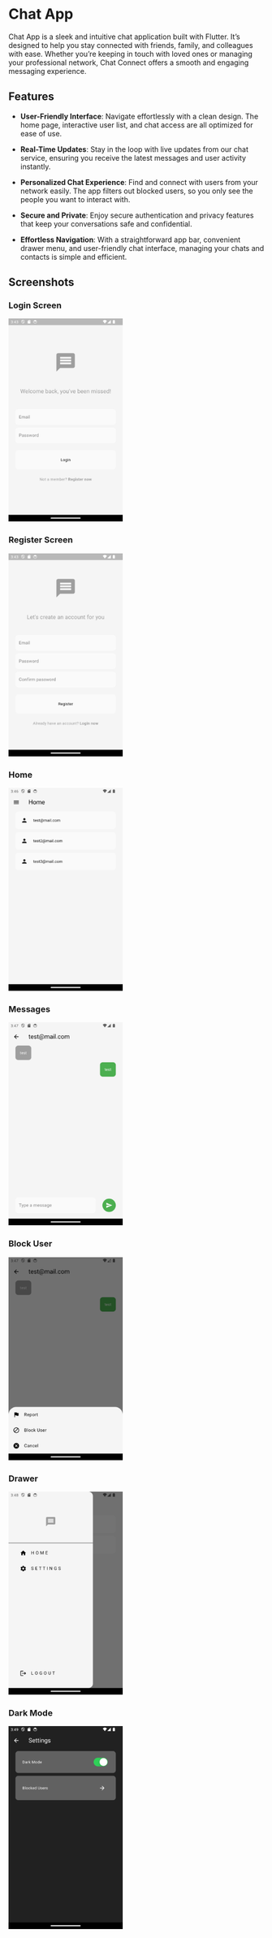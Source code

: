 # Chat App

Chat App is a sleek and intuitive chat application built with Flutter. It’s designed to help you stay connected with friends, family, and colleagues with ease. Whether you’re keeping in touch with loved ones or managing your professional network, Chat Connect offers a smooth and engaging messaging experience.

## Features

- **User-Friendly Interface**: Navigate effortlessly with a clean design. The home page, interactive user list, and chat access are all optimized for ease of use.

- **Real-Time Updates**: Stay in the loop with live updates from our chat service, ensuring you receive the latest messages and user activity instantly.

- **Personalized Chat Experience**: Find and connect with users from your network easily. The app filters out blocked users, so you only see the people you want to interact with.

- **Secure and Private**: Enjoy secure authentication and privacy features that keep your conversations safe and confidential.

- **Effortless Navigation**: With a straightforward app bar, convenient drawer menu, and user-friendly chat interface, managing your chats and contacts is simple and efficient.

## Screenshots

### Login Screen
<img src="lib/images/screenshots/chat_app_login.png" alt="Login Screen" height="400">

### Register Screen
<img src="lib/images/screenshots/chat_app_register.png" alt="Register Screen" height="400">

### Home
<img src="lib/images/screenshots/chat_app_home.png" alt="Home" height="400">

### Messages
<img src="lib/images/screenshots/chat_app_messages.png" alt="Messages" height="400">

### Block User
<img src="lib/images/screenshots/chat_app_user_block.png" alt="Block User" height="400">

### Drawer
<img src="lib/images/screenshots/chat_app_drawer.png" alt="Drawer" height="400">

### Dark Mode
<img src="lib/images/screenshots/chat_app_dark_mode.png" alt="Dark Mode" height="400">
